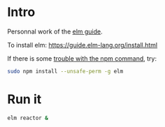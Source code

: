 # Intro

Personnal work of the [elm guide](https://guide.elm-lang.org/).

To install elm: https://guide.elm-lang.org/install.html

If there is some [trouble with the npm command](https://github.com/evancz/guide.elm-lang.org/issues/198), try:
```bash
sudo npm install --unsafe-perm -g elm
```

# Run it

```bash
elm reactor &
```
